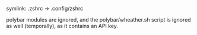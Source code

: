 symlink: .zshrc -> .config/zshrc

polybar modules are ignored, and the polybar/wheather.sh script is ignored as well (temporally), as it contains an API key.
